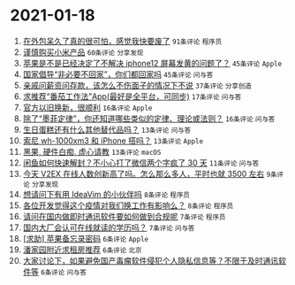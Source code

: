 # 2021-01-18

1. [在外包呆久了真的很可怕，感觉我快要废了](https://www.v2ex.com/t/745772) `91条评论` `程序员`
1. [谨慎购买小米产品](https://www.v2ex.com/t/745792) `60条评论` `分享发现`
1. [苹果是不是已经决定了不解决 iphone12 屏幕发黄的问题了？](https://www.v2ex.com/t/745763) `45条评论` `Apple`
1. [国家倡导“非必要不回家”，你们都回家吗](https://www.v2ex.com/t/745791) `45条评论` `问与答`
1. [亲戚问薪资问存款，该怎么不伤面子的情况下不说](https://www.v2ex.com/t/745835) `37条评论` `分享创造`
1. [求推荐“番茄工作法”App(最好是全平台，可同步)](https://www.v2ex.com/t/745774) `17条评论` `问与答`
1. [官方以旧换新，很顺利](https://www.v2ex.com/t/745776) `16条评论` `Apple`
1. [除了“墨菲定律”，你还知道哪些类似的定律、理论或法则？](https://www.v2ex.com/t/745775) `16条评论` `问与答`
1. [生日蛋糕还有什么其他替代品吗？](https://www.v2ex.com/t/745796) `13条评论` `问与答`
1. [索尼 wh-1000xm3 和 iPhone 搭吗？](https://www.v2ex.com/t/745788) `13条评论` `Apple`
1. [黑果, 硬件白痴, 虚心请教](https://www.v2ex.com/t/745782) `13条评论` `macOS`
1. [闲鱼如何快速解封？不小心打了微信两个字疯了 30 天](https://www.v2ex.com/t/745767) `11条评论` `问与答`
1. [今天 V2EX 在线人数创新高了吗。怎么那么多人，平时也就 3500 左右](https://www.v2ex.com/t/745803) `9条评论` `分享发现`
1. [想请问下有用 IdeaVim 的小伙伴吗](https://www.v2ex.com/t/745868) `8条评论` `程序员`
1. [各位开发觉得这个疫情对我们换工作有影响么？](https://www.v2ex.com/t/745838) `8条评论` `程序员`
1. [请问在国内做即时通讯软件要如何做到合规呢](https://www.v2ex.com/t/745797) `7条评论` `程序员`
1. [国内大厂会认可在线就读的学历吗？](https://www.v2ex.com/t/745765) `7条评论` `问与答`
1. [[求助] 苹果备忘录密码](https://www.v2ex.com/t/745862) `6条评论` `Apple`
1. [潘家园附近求租房推荐](https://www.v2ex.com/t/745824) `6条评论` `北京`
1. [大家讨论下，如果避免国产毒瘤软件侵犯个人隐私信息等？不限于及时通讯软件等](https://www.v2ex.com/t/745768) `6条评论` `问与答`
